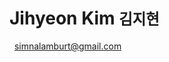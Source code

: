 Jihyeon Kim <small>김지현</small>
========

[<i class="fab fa-lg fa-github"></i>](https://github.com/simnalamburt)
[<i class="fab fa-lg fa-facebook-square"></i>](https://www.facebook.com/simnalamburt)
[<i class="fab fa-lg fa-twitter"></i>](https://twitter.com/simnalamburt)
&nbsp;
<simnalamburt@gmail.com>
